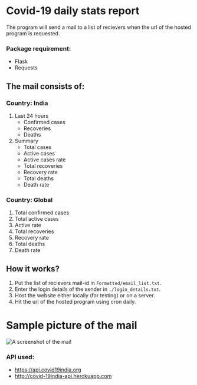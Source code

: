# Covid-19 daily stats report
The program will send a mail to a list of recievers when the url of the hosted program is requested.

### Package requirement:
* Flask
* Requests

## The mail consists of:
### Country: India
1) Last 24 hours
    * Confirmed cases
    * Recoveries
    * Deaths
2) Summary
    * Total cases
    * Active cases
    * Active cases rate
    * Total recoveries
    * Recovery rate
    * Total deaths
    * Death rate
### Country: Global
1) Total confirmed cases
2) Total active cases
3) Active rate
4) Total recoveries
5) Recovery rate
6) Total deaths
7) Death rate


## How it works?
1) Put the list of recievers mail-id in `Formatted/email_list.txt`.
2) Enter the login details of the sender in `./login_details.txt`.
3) Host the website either locally (for testing) or on a server.
4) Hit the url of the hosted program using cron daily.

# Sample picture of the mail
![A screenshot of the mail](https://i.imgur.com/1NkwYxK.png)


### API used:
* https://api.covid19india.org
* http://covid-19india-api.herokuapp.com